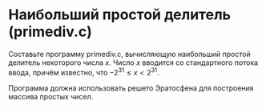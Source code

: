 # Наибольший простой делитель (primediv.c)
Составьте программу primediv.c, вычисляющую наибольший простой делитель некоторого числа $x$. Число $x$ вводится со стандартного потока ввода, причём известно, что $-2^{31} \le x < 2^{31}$.

Программа должна использовать решето Эратосфена для построения массива простых чисел. 
